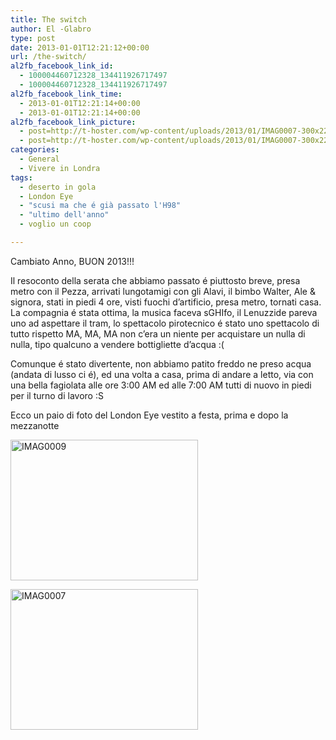 ```yaml
---
title: The switch
author: El -Glabro
type: post
date: 2013-01-01T12:21:12+00:00
url: /the-switch/
al2fb_facebook_link_id:
  - 100004460712328_134411926717497
  - 100004460712328_134411926717497
al2fb_facebook_link_time:
  - 2013-01-01T12:21:14+00:00
  - 2013-01-01T12:21:14+00:00
al2fb_facebook_link_picture:
  - post=http://t-hoster.com/wp-content/uploads/2013/01/IMAG0007-300x225.jpg
  - post=http://t-hoster.com/wp-content/uploads/2013/01/IMAG0007-300x225.jpg
categories:
  - General
  - Vivere in Londra
tags:
  - deserto in gola
  - London Eye
  - "scusi ma che é già passato l'H98"
  - "ultimo dell'anno"
  - voglio un coop

---
```

Cambiato Anno, BUON 2013!!!

Il resoconto della serata che abbiamo passato é piuttosto breve, presa metro con il Pezza, arrivati lungotamigi con gli Alavi, il bimbo Walter, Ale & signora, stati in piedi 4 ore, visti fuochi d&#8217;artificio, presa metro, tornati casa.  
La compagnia é stata ottima, la musica faceva sGHIfo, il Lenuzzide pareva uno ad aspettare il tram, lo spettacolo pirotecnico é stato uno spettacolo di tutto rispetto MA, MA, MA non c&#8217;era un niente per acquistare un nulla di nulla, tipo qualcuno a vendere bottigliette d&#8217;acqua :(

Comunque é stato divertente, non abbiamo patito freddo ne preso acqua (andata di lusso ci é), ed una volta a casa, prima di andare a letto, via con una bella fagiolata alle ore 3:00 AM ed alle 7:00 AM tutti di nuovo in piedi per il turno di lavoro :S

Ecco un paio di foto del London Eye vestito a festa, prima e dopo la mezzanotte

<a href="http://t-hoster.com/blog/2013/01/01/the-switch/imag0009/" rel="attachment wp-att-838"><img decoding="async" loading="lazy" src="http://t-hoster.com/wp-content/uploads/2013/01/IMAG0007-300x225.jpg" alt="IMAG0009" width="300" height="225" class="aligncenter size-medium wp-image-838" /></a>

<a href="http://t-hoster.com/blog/2013/01/01/the-switch/imag0007/" rel="attachment wp-att-836"><img decoding="async" loading="lazy" src="http://t-hoster.com/wp-content/uploads/2013/01/IMAG0009-300x225.jpg" alt="IMAG0007" width="300" height="225" class="aligncenter size-medium wp-image-836" /></a>